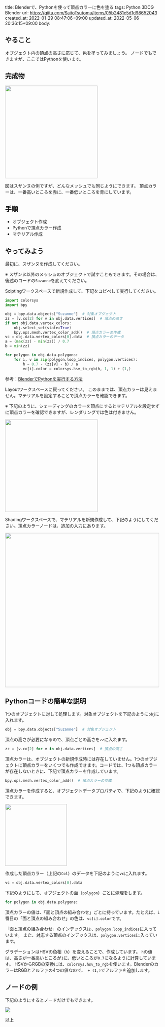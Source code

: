 title: Blenderで、Pythonを使って頂点カラーに色を塗る
tags: Python 3DCG Blender
url: https://qiita.com/SaitoTsutomu/items/05b2481e5d1d98652043
created_at: 2022-01-29 08:47:06+09:00
updated_at: 2022-05-06 20:36:15+09:00
body:

## やること

オブジェクト内の頂点の高さに応じて、色を塗ってみましょう。
ノードでもできますが、ここではPythonを使います。

## 完成物

<img src="https://qiita-image-store.s3.ap-northeast-1.amazonaws.com/0/13955/c21b226e-0c08-540c-1db4-b727372c0eb7.jpeg" width="300">

図はスザンヌの例ですが、どんなメッシュでも同じようにできます。
頂点カラーは、一番高いところを赤に、一番低いところを青にしています。

## 手順

- オブジェクト作成
- Pythonで頂点カラー作成
- マテリアル作成

## やってみよう

最初に、スザンヌを作成してください。

※ スザンヌ以外のメッシュのオブジェクトで試すこともできます。その場合は、後述のコードの`Suzanne`を変えてください。

Sciptingワークスペースで新規作成して、下記をコピペして実行してください。

```py
import colorsys
import bpy

obj = bpy.data.objects["Suzanne"]  # 対象オブジェクト
zz = [v.co[2] for v in obj.data.vertices]  # 頂点の高さ
if not obj.data.vertex_colors:
    obj.select_set(state=True)
    bpy.ops.mesh.vertex_color_add()  # 頂点カラーの作成
vc = obj.data.vertex_colors[0].data  # 頂点カラーのデータ
a = (max(zz) - min(zz)) / 0.7
b = min(zz)

for polygon in obj.data.polygons:
    for i, v in zip(polygon.loop_indices, polygon.vertices):
        h = 0.7 - (zz[v] - b) / a
        vc[i].color = colorsys.hsv_to_rgb(h, 1, 1) + (1,)
```

参考：[BlenderでPythonを実行する方法](https://qiita.com/SaitoTsutomu/items/cec67381a8789b40e377)

Layoutワークスペースに戻ってください。
このままでは、頂点カラーは見えません。マテリアルを設定することで頂点カラーを確認できます。

※ 下記のように、シェーディングのカラーを頂点にするとマテリアルを設定せずに頂点カラーを確認できますが、レンダリングでは色は付きません。

<img src="https://qiita-image-store.s3.ap-northeast-1.amazonaws.com/0/13955/45767f35-4563-7ea7-378d-c1c38b3c4786.jpeg" width="300">

Shadingワークスペースで、マテリアルを新規作成して、下記のようにしてください。頂点カラーノードは、追加の入力にあります。

<img src="https://qiita-image-store.s3.ap-northeast-1.amazonaws.com/0/13955/dcdd3077-8c00-7908-0bd9-9e357c293339.jpeg" width="500">

## Pythonコードの簡単な説明

1つのオブジェクトに対して処理します。対象オブジェクトを下記のように`obj`に入れます。

```py
obj = bpy.data.objects["Suzanne"]  # 対象オブジェクト
```

頂点の高さが必要になるので、頂点ごとの高さを`zz`に入れます。

```py
zz = [v.co[2] for v in obj.data.vertices]  # 頂点の高さ
```

頂点カラーは、オブジェクトの新規作成時には存在していません。1つのオブジェクトに頂点カラーをいくつでも作成できます。コードでは、1つも頂点カラーが存在しないときに、下記で頂点カラーを作成しています。

```py
bpy.ops.mesh.vertex_color_add()  # 頂点カラーの作成
```

頂点カラーを作成すると、オブジェクトデータプロパティで、下記のように確認できます。

<img src="https://qiita-image-store.s3.ap-northeast-1.amazonaws.com/0/13955/79698a44-a2a0-14ad-c2ca-c3fe5deadf1c.jpeg" width="200">

作成した頂点カラー（上記の`Col`）のデータを下記のように`vc`に入れます。

```py
vc = obj.data.vertex_colors[0].data
```

下記のようにして、オブジェクトの面（`polygon`）ごとに処理をします。

```py
for polygon in obj.data.polygons:
```

頂点カラーの値は、「面と頂点の組み合わせ」ごとに持っています。たとえば、`i`番目の「面と頂点の組み合わせ」の色は、`vc[i].color`です。

「面と頂点の組み合わせ」のインデックスは、`polygon.loop_indices`に入っています。
また、対応する頂点のインデックスは、`polygon.vertices`に入っています。

グラデーションはHSVの色相（`h`）を変えることで、作成しています。
`h`の値は、高さが一番高いところが`1`に、低いところが`0.7`になるように計算しています。
HSVからRGBの変換には、`colorsys.hsv_to_rgb`を使います。BlenderのカラーはRGBとアルファの4つの値なので、` + (1,)`でアルファを追加します。

## ノードの例

下記のようにするとノードだけでもできます。

<img src="https://qiita-image-store.s3.ap-northeast-1.amazonaws.com/0/13955/2baab017-4613-9fa5-4a12-4a75e66fe857.jpeg" width="６00">


以上

